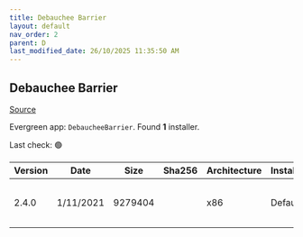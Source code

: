 ```yaml
---
title: Debauchee Barrier
layout: default
nav_order: 2
parent: D
last_modified_date: 26/10/2025 11:35:50 AM
---
```


## Debauchee Barrier

[Source](https://github.com/debauchee/barrier)

Evergreen app: `DebaucheeBarrier`. Found **1** installer.

Last check: 🟢

| Version | Date      | Size    | Sha256 | Architecture | InstallerType | Type | URI                                                                                                                                                                                          |
| ------- | --------- | ------- | ------ | ------------ | ------------- | ---- | -------------------------------------------------------------------------------------------------------------------------------------------------------------------------------------------- |
| 2.4.0   | 1/11/2021 | 9279404 |        | x86          | Default       | exe  | [https://github.com/debauchee/barrier/releases/download/v2.4.0/BarrierSetup-2.4.0-release.exe](https://github.com/debauchee/barrier/releases/download/v2.4.0/BarrierSetup-2.4.0-release.exe) |
